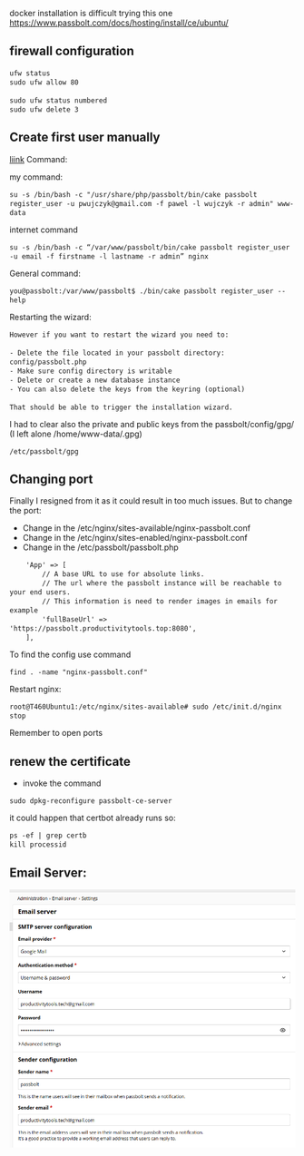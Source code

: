 docker installation is difficult
trying this one
https://www.passbolt.com/docs/hosting/install/ce/ubuntu/


## firewall configuration
```
ufw status  
sudo ufw allow 80

sudo ufw status numbered
sudo ufw delete 3
```

## Create first user manually 
[liink](https://community.passbolt.com/t/how-to-create-a-user-manually-in-cli/2118)
Command:

my command:
```
su -s /bin/bash -c "/usr/share/php/passbolt/bin/cake passbolt register_user -u pwujczyk@gmail.com -f pawel -l wujczyk -r admin" www-data
```
internet command


```
su -s /bin/bash -c “/var/www/passbolt/bin/cake passbolt register_user -u email -f firstname -l lastname -r admin” nginx
```

General command:
```
you@passbolt:/var/www/passbolt$ ./bin/cake passbolt register_user --help
```


Restarting the wizard:
```
However if you want to restart the wizard you need to:

- Delete the file located in your passbolt directory: config/passbolt.php
- Make sure config directory is writable
- Delete or create a new database instance
- You can also delete the keys from the keyring (optional)

That should be able to trigger the installation wizard.
```

I had to clear also the private and public keys from the passbolt/config/gpg/ (I left alone /home/www-data/.gpg)

```
/etc/passbolt/gpg
```

##  Changing port

Finally I resigned from it as it could result in too much issues. But to change the port:

- Change in the /etc/nginx/sites-available/nginx-passbolt.conf
- Change in the /etc/nginx/sites-enabled/nginx-passbolt.conf
- Change in the /etc/passbolt/passbolt.php 

```
    'App' => [
        // A base URL to use for absolute links.
        // The url where the passbolt instance will be reachable to your end users.
        // This information is need to render images in emails for example
        'fullBaseUrl' => 'https://passbolt.productivitytools.top:8080',
    ],
```    

To find the config use command
```    
find . -name "nginx-passbolt.conf"
``` 
    
Restart nginx:
```    
root@T460Ubuntu1:/etc/nginx/sites-available# sudo /etc/init.d/nginx stop
```

Remember to open ports
    
## renew the certificate

- invoke the command 
```
sudo dpkg-reconfigure passbolt-ce-server
```
it could happen that certbot already runs so:
```
ps -ef | grep certb
kill processid
```

## Email Server:

  ![](Images/20250120202021.png)
